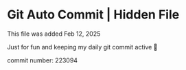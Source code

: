# Git Auto Commit | Hidden File

This file was added Feb 12, 2025

Just for fun and keeping my daily git commit active 🤪

commit number: 223094
